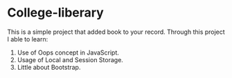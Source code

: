 # College-liberary
This is a simple project that added book to your record.
Through this project I able to learn:
1) Use of Oops concept in JavaScript.
2) Usage of Local and Session Storage.
3) Little about Bootstrap.


